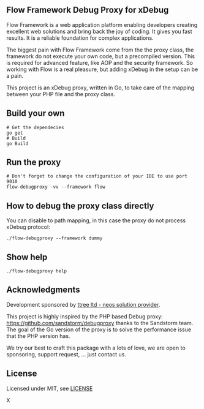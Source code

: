 Flow Framework Debug Proxy for xDebug
-------------------------------------

Flow Framework is a web application platform enabling developers creating
excellent web solutions and bring back the joy of coding. It gives you fast
results. It is a reliable foundation for complex applications.

The biggest pain with Flow Framework come from the the proxy class, the
framework do not execute your own code, but a precompiled version. This is
required for advanced feature, like AOP and the security framework. So working
with Flow is a real pleasure, but adding xDebug in the setup can be a pain.

This project is an xDebug proxy, written in Go, to take care of the mapping
between your PHP file and the proxy class.

Build your own
--------------

    # Get the dependecies
    go get
    # Build
    go Build

Run the proxy
-------------

    # Don't forget to change the configuration of your IDE to use port 9010
    flow-debugproxy -vv --framework flow

How to debug the proxy class directly
-------------------------------------

You can disable to path mapping, in this case the proxy do not process xDebug
protocol:

    ./flow-debugproxy --framework dummy

Show help
---------

    ./flow-debugproxy help

Acknowledgments
---------------

Development sponsored by [ttree ltd - neos solution provider](http://ttree.ch).

This project is highly inspired by the PHP based Debug proxy:
https://github.com/sandstorm/debugproxy thanks to the Sandstorm team. The goal
of the Go version of the proxy is to solve the performance issue that the PHP
version has.

We try our best to craft this package with a lots of love, we are open to
sponsoring, support request, ... just contact us.

License
-------

Licensed under MIT, see [LICENSE](LICENSE)

X
